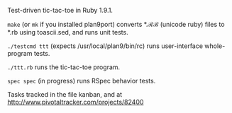 Test-driven tic-tac-toe in Ruby 1.9.1.

`make` (or `mk` if you installed plan9port) converts \*.ℛℬ (unicode ruby)
files to \*.rb using toascii.sed, and runs unit tests.

`./testcmd ttt` (expects /usr/local/plan9/bin/rc) runs user-interface
whole-program tests.

`./ttt.rb` runs the tic-tac-toe program.

`spec spec` (in progress) runs RSpec behavior tests.

Tasks tracked in the file kanban, and at http://www.pivotaltracker.com/projects/82400
